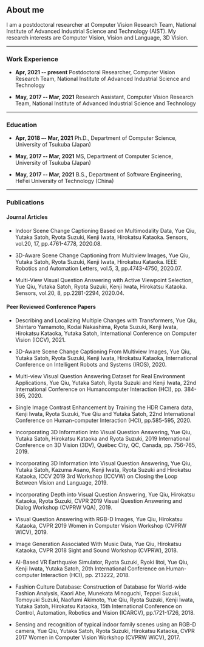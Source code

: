## About me

I am a postdoctoral researcher at Computer Vision Research Team, National Institute of Advanced Industrial Science and Technology (AIST). My research interests are Computer Vision, Vision and Language, 3D Vision.

---
### Work Experience
- **Apr, 2021 -- present** Postdoctoral Researcher, Computer Vision Research Team, National Institute of Advanced Industrial Science and Technology

- **May, 2017 -- Mar, 2021** Research Assistant, Computer Vision Research Team, National Institute of Advanced Industrial Science and Technology

---
### Education
- **Apr, 2018 –- Mar, 2021** Ph.D., Department of Computer Science, University of Tsukuba (Japan)

- **May, 2017 -- Mar, 2021** MS, Department of Computer Science, University of Tsukuba (Japan)

- **May, 2017 -- Mar, 2021** B.S., Department of Software Engineering, HeFei University of Technology (China)            


---
### Publications

#### Journal Articles

- Indoor Scene Change Captioning Based on Multimodality Data, Yue Qiu, Yutaka Satoh, Ryota Suzuki, Kenji Iwata, Hirokatsu Kataoka. Sensors, vol.20, 17, pp.4761-4778, 2020.08.

- 3D-Aware Scene Change Captioning from Multiview Images, Yue Qiu, Yutaka Satoh, Ryota Suzuki, Kenji Iwata, Hirokatsu Kataoka. IEEE Robotics and Automation Letters, vol.5, 3, pp.4743-4750, 2020.07.

- Multi-View Visual Question Answering with Active Viewpoint Selection, Yue Qiu, Yutaka Satoh, Ryota Suzuki, Kenji Iwata, Hirokatsu Kataoka. Sensors, vol.20, 8, pp.2281-2294, 2020.04.



#### Peer Reviewed Conference Papers

- Describing and Localizing Multiple Changes with Transformers, Yue Qiu, Shintaro Yamamoto, Kodai Nakashima, Ryota Suzuki, Kenji Iwata, Hirokatsu Kataoka, Yutaka Satoh, International Conference on Computer Vision (ICCV), 2021.

- 3D-Aware Scene Change Captioning From Multiview Images, Yue Qiu, Yutaka Satoh, Ryota Suzuki, Kenji Iwata, Hirokatsu Kataoka, International Conference on Intelligent Robots and Systems (IROS), 2020.

- Multi-view Visual Question Answering Dataset for Real Environment Applications, Yue Qiu, Yutaka Satoh, Ryota Suzuki and Kenji Iwata, 22nd International Conference on Humancomputer Interaction (HCI), pp. 384-395, 2020.

- Single Image Contrast Enhancement by Training the HDR Camera data, Kenji Iwata, Ryota Suzuki, Yue Qiu and Yutaka Satoh, 22nd International Conference on Human-computer Interaction (HCI), pp.585-595, 2020.

- Incorporating 3D Information Into Visual Question Answering, Yue Qiu, Yutaka Satoh, Hirokatsu Kataoka and Ryota Suzuki, 2019 International Conference on 3D Vision (3DV), Québec City, QC, Canada, pp. 756-765, 2019.

-	Incorporating 3D Information Into Visual Question Answering, Yue Qiu, Yutaka Satoh, Kazuma Asano, Kenji Iwata, Ryota Suzuki and Hirokatsu Kataoka, ICCV 2019 3rd Workshop (ICCVW) on Closing the Loop Between Vision and Language, 2019.

-	Incorporating Depth into Visual Question Answering, Yue Qiu, Hirokatsu Kataoka, Ryota Suzuki,  CVPR 2019 Visual Question Answering and Dialog Workshop (CVPRW VQA), 2019.

-	Visual Question Answering with RGB-D Images, Yue Qiu, Hirokatsu Kataoka,  CVPR 2019 Women in Computer Vision Workshop (CVPRW WiCV), 2019.

-	Image Generation Associated With Music Data, Yue Qiu, Hirokatsu Kataoka, CVPR 2018 Sight and Sound Workshop (CVPRW), 2018.

- AI-Based VR Earthquake Simulator, Ryota Suzuki, Ryoki Iitoi, Yue Qiu, Kenji Iwata, Yutaka Satoh, 20th International Conference on Human-computer Interaction (HCI), pp. 213222, 2018.

- Fashion Culture Database: Construction of Database for World-wide Fashion Analysis, Kaori Abe, Munekata Minoguchi, Teppei Suzuki, Tomoyuki Suzuki, Naofumi Akimoto, Yue Qiu, Ryota Suzuki, Kenji Iwata, Yutaka Satoh, Hirokatsu Kataoka, 15th International Conference on Control, Automation, Robotics and Vision (ICARCV), pp.1721-1726, 2018. 

-	Sensing and recognition of typical indoor family scenes using an RGB-D camera, Yue Qiu, Yutaka Satoh, Ryota Suzuki, Hirokatsu Kataoka, CVPR 2017 Women in Computer Vision Workshop (CVPRW WiCV), 2017.

